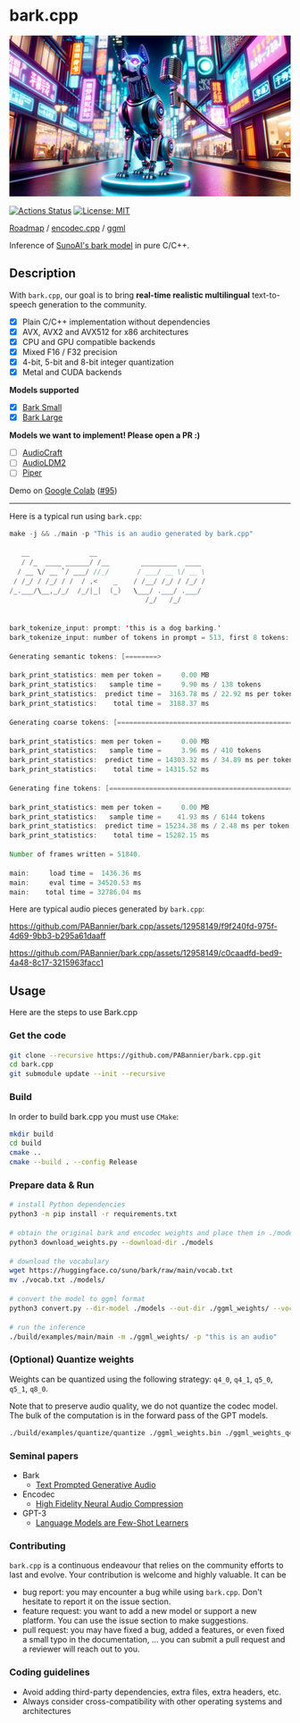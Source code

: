 # bark.cpp

![bark.cpp](./assets/banner.png)

[![Actions Status](https://github.com/PABannier/bark.cpp/actions/workflows/build.yml/badge.svg)](https://github.com/PABannier/bark.cpp/actions)
[![License: MIT](https://img.shields.io/badge/license-MIT-blue.svg)](https://opensource.org/licenses/MIT)

[Roadmap](https://github.com/users/PABannier/projects/1) / [encodec.cpp](https://github.com/PABannier/encodec.cpp) / [ggml](https://github.com/ggerganov/ggml)

Inference of [SunoAI's bark model](https://github.com/suno-ai/bark) in pure C/C++.

## Description

With `bark.cpp`, our goal is to bring **real-time realistic multilingual** text-to-speech generation to the community.

- [x] Plain C/C++ implementation without dependencies
- [x] AVX, AVX2 and AVX512 for x86 architectures
- [x] CPU and GPU compatible backends
- [x] Mixed F16 / F32 precision
- [x] 4-bit, 5-bit and 8-bit integer quantization
- [x] Metal and CUDA backends

**Models supported**

- [x] [Bark Small](https://huggingface.co/suno/bark-small)
- [x] [Bark Large](https://huggingface.co/suno/bark)

**Models we want to implement! Please open a PR :)**

- [ ] [AudioCraft](https://audiocraft.metademolab.com/)
- [ ] [AudioLDM2](https://audioldm.github.io/audioldm2/)
- [ ] [Piper](https://github.com/rhasspy/piper)

Demo on [Google Colab](https://colab.research.google.com/drive/1JVtJ6CDwxtKfFmEd8J4FGY2lzdL0d0jT?usp=sharing) ([#95](https://github.com/PABannier/bark.cpp/issues/95))

---

Here is a typical run using `bark.cpp`:

```java
make -j && ./main -p "This is an audio generated by bark.cpp"

   __               __
   / /_  ____ ______/ /__        _________  ____
  / __ \/ __ `/ ___/ //_/       / ___/ __ \/ __ \
 / /_/ / /_/ / /  / ,<    _    / /__/ /_/ / /_/ /
/_.___/\__,_/_/  /_/|_|  (_)   \___/ .___/ .___/
                                  /_/   /_/


bark_tokenize_input: prompt: 'this is a dog barking.'
bark_tokenize_input: number of tokens in prompt = 513, first 8 tokens: 20579 20172 10217 27883 28169 25677 10167 129595

Generating semantic tokens: [========>                                          ] (17%)

bark_print_statistics: mem per token =     0.00 MB
bark_print_statistics:   sample time =     9.90 ms / 138 tokens
bark_print_statistics:  predict time =  3163.78 ms / 22.92 ms per token
bark_print_statistics:    total time =  3188.37 ms

Generating coarse tokens: [==================================================>] (100%)

bark_print_statistics: mem per token =     0.00 MB
bark_print_statistics:   sample time =     3.96 ms / 410 tokens
bark_print_statistics:  predict time = 14303.32 ms / 34.89 ms per token
bark_print_statistics:    total time = 14315.52 ms

Generating fine tokens: [==================================================>] (100%)

bark_print_statistics: mem per token =     0.00 MB
bark_print_statistics:   sample time =    41.93 ms / 6144 tokens
bark_print_statistics:  predict time = 15234.38 ms / 2.48 ms per token
bark_print_statistics:    total time = 15282.15 ms

Number of frames written = 51840.

main:     load time =  1436.36 ms
main:     eval time = 34520.53 ms
main:    total time = 32786.04 ms
```

Here are typical audio pieces generated by `bark.cpp`:

https://github.com/PABannier/bark.cpp/assets/12958149/f9f240fd-975f-4d69-9bb3-b295a61daaff

https://github.com/PABannier/bark.cpp/assets/12958149/c0caadfd-bed9-4a48-8c17-3215963facc1

## Usage

Here are the steps to use Bark.cpp

### Get the code

```bash
git clone --recursive https://github.com/PABannier/bark.cpp.git
cd bark.cpp
git submodule update --init --recursive
```

### Build

In order to build bark.cpp you must use `CMake`:

```bash
mkdir build
cd build
cmake ..
cmake --build . --config Release
```

### Prepare data & Run

```bash
# install Python dependencies
python3 -m pip install -r requirements.txt

# obtain the original bark and encodec weights and place them in ./models
python3 download_weights.py --download-dir ./models

# download the vocabulary
wget https://huggingface.co/suno/bark/raw/main/vocab.txt
mv ./vocab.txt ./models/

# convert the model to ggml format
python3 convert.py --dir-model ./models --out-dir ./ggml_weights/ --vocab-path ./models

# run the inference
./build/examples/main/main -m ./ggml_weights/ -p "this is an audio"
```

### (Optional) Quantize weights

Weights can be quantized using the following strategy: `q4_0`, `q4_1`, `q5_0`, `q5_1`, `q8_0`.

Note that to preserve audio quality, we do not quantize the codec model. The bulk of the computation is in the forward pass of the GPT models.

```bash
./build/examples/quantize/quantize ./ggml_weights.bin ./ggml_weights_q4.bin q4_0
```

### Seminal papers

- Bark
  - [Text Prompted Generative Audio](https://github.com/suno-ai/bark)
- Encodec
  - [High Fidelity Neural Audio Compression](https://arxiv.org/abs/2210.13438)
- GPT-3
  - [Language Models are Few-Shot Learners](https://arxiv.org/abs/2005.14165)

### Contributing

`bark.cpp` is a continuous endeavour that relies on the community efforts to last and evolve. Your contribution is welcome and highly valuable. It can be

- bug report: you may encounter a bug while using `bark.cpp`. Don't hesitate to report it on the issue section.
- feature request: you want to add a new model or support a new platform. You can use the issue section to make suggestions.
- pull request: you may have fixed a bug, added a features, or even fixed a small typo in the documentation, ... you can submit a pull request and a reviewer will reach out to you.

### Coding guidelines

- Avoid adding third-party dependencies, extra files, extra headers, etc.
- Always consider cross-compatibility with other operating systems and architectures
